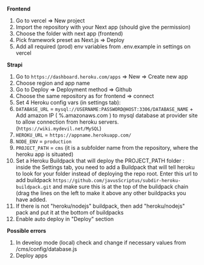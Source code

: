 **Frontend**

1. Go to vercel => New project
2. Import the repository with your Next app (should give the permission)
3. Choose the folder with next app (frontend)
4. Pick framework preset as Next.js => Deploy
5. Add all required (prod) env variables from .env.example in settings on vercel

**Strapi**

1. Go to `https://dashboard.heroku.com/apps` => New => Create new app
2. Choose region and app name
3. Go to Deploy => Deployment method => Github
4. Choose the same repository as for frontend => connect
5. Set 4 Heroku config vars (in settings tab):
6. `DATABASE_URL` = `mysql://USERNAME:PASSWORD@HOST:3306/DATABASE_NAME` + Add amazon IP ( %.amazonaws.com ) to mysql database at provider site to allow connection from heroku servers. (`https://wiki.mydevil.net/MySQL`)
7. `HEROKU_URL` = `https://appname.herokuapp.com/`
8. `NODE_ENV` = `production`
9. `PROJECT_PATH` = `cms` (it is a subfolder name from the repository, where the heroku app is situated)
10. Set a Heroku Buildpack that will deploy the PROJECT_PATH folder :
    inside the Settings tab, you need to add a Buildpack that will tell heroku to look for your folder instead of deploying the repo root. Enter this url to add buildpack
    `https://github.com/javusScriptus/subdir-heroku-buildpack.git` and make sure this is at the top of the buildpack chain (drag the lines on the left to make it above any other buildpacks you have added.
11. If there is not "heroku/nodejs" buildpack, then add "heroku/nodejs" pack and put it at the bottom of buildpacks
12. Enable auto deploy in "Deploy" section

**Possible errors**

1. In develop mode (local) check and change if necessary values from /cms/config/database.js
2. Deploy apps
